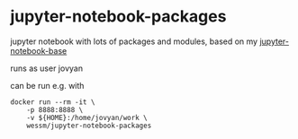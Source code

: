 # jupyter-notebook-packages

jupyter notebook with lots of packages and modules, based on my [jupyter-notebook-base](https://hub.docker.com/r/wessm/jupyter-notebook-base/)


runs as user jovyan

can be run e.g. with

```
docker run --rm -it \
    -p 8888:8888 \
    -v ${HOME}:/home/jovyan/work \
    wessm/jupyter-notebook-packages
```
